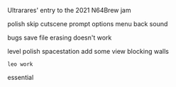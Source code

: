 
Ultrarares' entry to the 2021 N64Brew jam

polish
    skip cutscene prompt
    options menu back sound

bugs
    save file erasing doesn't work

level polish
    spacestation add some view blocking walls

    leo work
essential